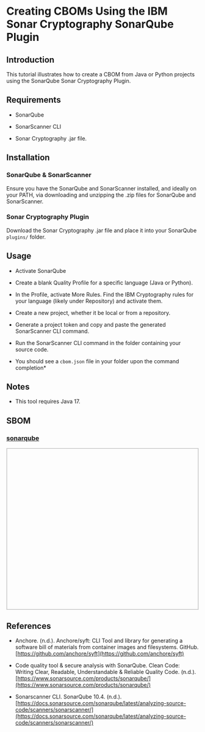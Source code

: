 # Creating CBOMs Using the IBM Sonar Cryptography SonarQube Plugin

## Introduction

This tutorial illustrates how to create a CBOM from Java or Python projects using the SonarQube Sonar Cryptography Plugin.

## Requirements

* SonarQube

* SonarScanner CLI

* Sonar Cryptography .jar file.

## Installation

### SonarQube & SonarScanner

Ensure you have the SonarQube and SonarScanner installed, and ideally on your PATH, via downloading and unzipping the .zip files for SonarQube and SonarScanner.

### Sonar Cryptography Plugin

Download the Sonar Cryptography .jar file and place it into your SonarQube ```plugins/``` folder.


## Usage

* Activate SonarQube

* Create a blank Quality Profile for a specific language (Java or Python).

* In the Profile, activate More Rules. Find the IBM Cryptography rules for your language (likely under Repository) and activate them.

* Create a new project, whether it be local or from a repository.

* Generate a project token and copy and paste the generated SonarScanner CLI command.

* Run the SonarScanner CLI command in the folder containing your source code.

* You should see a ```cbom.json``` file in your folder upon the command completion*

## Notes

* This tool requires Java 17.

## SBOM

<html lang="en">
<head>
    <meta charset="UTF-8">
    <meta name="viewport" content="width=device-width, initial-scale=1.0">
    <title>Pretty JSON Display</title>
    <style>
        #json-container {
            height: 400px; /* Set a fixed height */
            overflow-y: auto; /* Enable vertical scrolling */
            border: 2px solid #ccc; /* Optional: add a border for visibility */
            padding: 10px;
        }
        #xml-container {
            height: 400px; /* Set a fixed height */
            overflow-y: auto; /* Enable vertical scrolling */
            border: 2px solid #ccc; /* Optional: add a border for visibility */
            padding: 10px;
        }
        pre {
            margin: 0;
            white-space: pre-wrap;
            word-wrap: break-word;
        }
    </style>
</head>
<body>
    <h3>
        <a href="./cbom.sonar.json">sonarqube</a>
    </h3>
    <div id="json-container">
        <pre id="json-display"></pre>
    </div>
    <script>
        function display_json(url, elementid){
        fetch(url)
            .then(response => response.json())
            .then(data => {
                document.getElementById(elementid).textContent = JSON.stringify(data, null, 2);
            })
            .catch(error => console.error('Error fetching JSON:', error));
        }
        function display_xml(url, elementid){
        fetch(url)
            .then(response => response.text())
            .then(data => {
                document.getElementById(elementid).textContent = data;
            })
            .catch(error => console.error('Error fetching XML:', error));
        }
    display_json('./cbom.sonar.json', 'json-display');
    </script>
</body>
</html>


## References

* Anchore. (n.d.). Anchore/syft: CLI Tool and library for generating a software bill of materials from container images and filesystems. GitHub. [https://github.com/anchore/syft](https://github.com/anchore/syft)

* Code quality tool & secure analysis with SonarQube. Clean Code: Writing Clear, Readable, Understandable & Reliable Quality Code. (n.d.). [https://www.sonarsource.com/products/sonarqube/](https://www.sonarsource.com/products/sonarqube/) 

* Sonarscanner CLI. SonarQube 10.4. (n.d.). [https://docs.sonarsource.com/sonarqube/latest/analyzing-source-code/scanners/sonarscanner/](https://docs.sonarsource.com/sonarqube/latest/analyzing-source-code/scanners/sonarscanner/)
